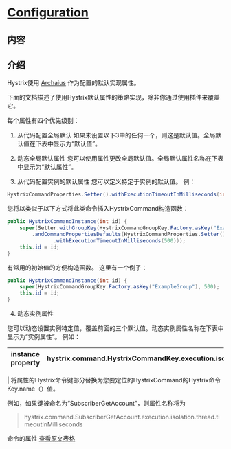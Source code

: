 [Configuration](https://github.com/Netflix/Hystrix/wiki/Configuration)
===
## 内容
<!-- toc -->
## 介绍
Hystrix使用 [Archaius](https://github.com/Netflix/archaius) 作为配置的默认实现属性。

下面的文档描述了使用Hystrix默认属性的策略实现，除非你通过使用插件来覆盖它。

每个属性有四个优先级别：

1. 从代码配置全局默认
如果未设置以下3中的任何一个，则这是默认值。全局默认值在下表中显示为“默认值”。

2. 动态全局默认属性
您可以使用属性更改全局默认值。全局默认属性名称在下表中显示为“默认属性”。

3. 从代码配置实例的默认属性
您可以定义特定于实例的默认值。 例：

```java
HystrixCommandProperties.Setter().withExecutionTimeoutInMilliseconds(int value)
```

您将以类似于以下方式将此类命令插入HystrixCommand构造函数：

```java
public HystrixCommandInstance(int id) {
    super(Setter.withGroupKey(HystrixCommandGroupKey.Factory.asKey("ExampleGroup"))
        .andCommandPropertiesDefaults(HystrixCommandProperties.Setter()
               .withExecutionTimeoutInMilliseconds(500)));
    this.id = id;
}
```

有常用的初始值的方便构造函数。 这里有一个例子：

```java
public HystrixCommandInstance(int id) {
    super(HystrixCommandGroupKey.Factory.asKey("ExampleGroup"), 500);
    this.id = id;
}
```

4. 动态实例属性

您可以动态设置实例特定值，覆盖前面的三个默认值。动态实例属性名称在下表中显示为“实例属性”。
例如：

  instance property |  hystrix.command.HystrixCommandKey.execution.isolation.thread.timeoutInMilliseconds
 -----|------
 |
将属性的Hystrix命令键部分替换为您要定位的HystrixCommand的Hystrix命令Key.name（）值。

例如，如果键被命名为“SubscriberGetAccount”，则属性名称将为
>hystrix.command.SubscriberGetAccount.execution.isolation.thread.timeoutInMilliseconds

命令的属性
[查看原文表格](https://github.com/Netflix/Hystrix/wiki/Configuration#command-properties)